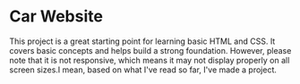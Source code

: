 # Car Website
This project is a great starting point for learning basic HTML and CSS. It covers basic concepts and helps build a strong foundation. However, please note that it is not responsive, which means it may not display properly on all screen sizes.I mean, based on what I've read so far, I've made a project.
